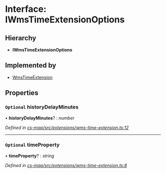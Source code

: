 # Interface: IWmsTimeExtensionOptions

## Hierarchy

* **IWmsTimeExtensionOptions**

## Implemented by

* [WmsTimeExtension](../classes/_cs_map_src_extensions_wms_time_extension_.wmstimeextension.md)

## Properties

### `Optional` historyDelayMinutes

• **historyDelayMinutes**? : *number*

*Defined in [cs-map/src/extensions/wms-time-extension.ts:12](https://github.com/RichardHovenkamp/csnext/blob/40018c3a/packages/cs-map/src/extensions/wms-time-extension.ts#L12)*

___

### `Optional` timeProperty

• **timeProperty**? : *string*

*Defined in [cs-map/src/extensions/wms-time-extension.ts:8](https://github.com/RichardHovenkamp/csnext/blob/40018c3a/packages/cs-map/src/extensions/wms-time-extension.ts#L8)*
